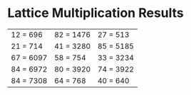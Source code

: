 # Lattice Multiplication Results

|   |   |   |
|---|---|---|
| 12 = 696 | 82 = 1476 | 27 = 513 |
| 21 = 714 | 41 = 3280 | 85 = 5185 |
| 67 = 6097 | 58 = 754 | 33 = 3234 |
| 84 = 6972 | 80 = 3920 | 74 = 3922 |
| 84 = 7308 | 64 = 768 | 40 = 640 |
